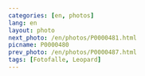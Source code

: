 ```yaml
---
categories: [en, photos]
lang: en
layout: photo
next_photo: /en/photos/P0000481.html
picname: P0000480
prev_photo: /en/photos/P0000487.html
tags: [Fotofalle, Leopard]
---
```

